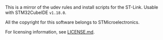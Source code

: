 This is a mirror of the udev rules and install scripts for the ST-Link. Usable with STM32CubeIDE `v1.18.0`.

All the copyright for this software belongs to STMicroelectronics.

For licensing information, see [LICENSE.md](LICENSE.md).